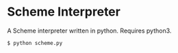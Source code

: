 # Scheme Interpreter

A Scheme interpreter written in python.
Requires python3.

 
```
$ python scheme.py
```
